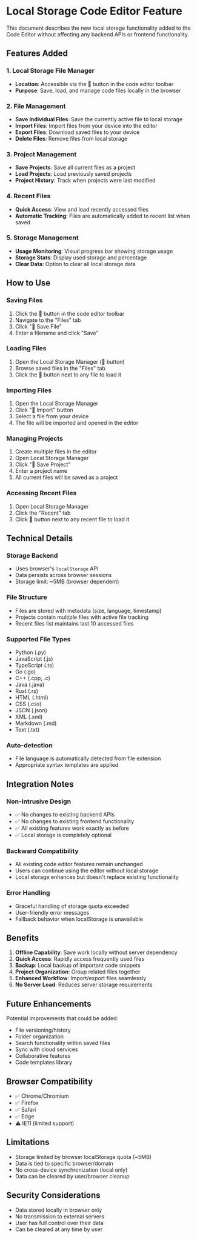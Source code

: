 # Local Storage Code Editor Feature

This document describes the new local storage functionality added to the Code Editor without affecting any backend APIs or frontend functionality.

## Features Added

### 1. Local Storage File Manager
- **Location**: Accessible via the 💾 button in the code editor toolbar
- **Purpose**: Save, load, and manage code files locally in the browser

### 2. File Management
- **Save Individual Files**: Save the currently active file to local storage
- **Import Files**: Import files from your device into the editor
- **Export Files**: Download saved files to your device
- **Delete Files**: Remove files from local storage

### 3. Project Management
- **Save Projects**: Save all current files as a project
- **Load Projects**: Load previously saved projects
- **Project History**: Track when projects were last modified

### 4. Recent Files
- **Quick Access**: View and load recently accessed files
- **Automatic Tracking**: Files are automatically added to recent list when saved

### 5. Storage Management
- **Usage Monitoring**: Visual progress bar showing storage usage
- **Storage Stats**: Display used storage and percentage
- **Clear Data**: Option to clear all local storage data

## How to Use

### Saving Files
1. Click the 💾 button in the code editor toolbar
2. Navigate to the "Files" tab
3. Click "💾 Save File"
4. Enter a filename and click "Save"

### Loading Files
1. Open the Local Storage Manager (💾 button)
2. Browse saved files in the "Files" tab
3. Click the 📁 button next to any file to load it

### Importing Files
1. Open the Local Storage Manager
2. Click "📂 Import" button
3. Select a file from your device
4. The file will be imported and opened in the editor

### Managing Projects
1. Create multiple files in the editor
2. Open Local Storage Manager
3. Click "📁 Save Project"
4. Enter a project name
5. All current files will be saved as a project

### Accessing Recent Files
1. Open Local Storage Manager
2. Click the "Recent" tab
3. Click 📁 button next to any recent file to load it

## Technical Details

### Storage Backend
- Uses browser's `localStorage` API
- Data persists across browser sessions
- Storage limit: ~5MB (browser dependent)

### File Structure
- Files are stored with metadata (size, language, timestamp)
- Projects contain multiple files with active file tracking
- Recent files list maintains last 10 accessed files

### Supported File Types
- Python (.py)
- JavaScript (.js)
- TypeScript (.ts)
- Go (.go)
- C++ (.cpp, .c)
- Java (.java)
- Rust (.rs)
- HTML (.html)
- CSS (.css)
- JSON (.json)
- XML (.xml)
- Markdown (.md)
- Text (.txt)

### Auto-detection
- File language is automatically detected from file extension
- Appropriate syntax templates are applied

## Integration Notes

### Non-Intrusive Design
- ✅ No changes to existing backend APIs
- ✅ No changes to existing frontend functionality
- ✅ All existing features work exactly as before
- ✅ Local storage is completely optional

### Backward Compatibility
- All existing code editor features remain unchanged
- Users can continue using the editor without local storage
- Local storage enhances but doesn't replace existing functionality

### Error Handling
- Graceful handling of storage quota exceeded
- User-friendly error messages
- Fallback behavior when localStorage is unavailable

## Benefits

1. **Offline Capability**: Save work locally without server dependency
2. **Quick Access**: Rapidly access frequently used files
3. **Backup**: Local backup of important code snippets
4. **Project Organization**: Group related files together
5. **Enhanced Workflow**: Import/export files seamlessly
6. **No Server Load**: Reduces server storage requirements

## Future Enhancements

Potential improvements that could be added:
- File versioning/history
- Folder organization
- Search functionality within saved files
- Sync with cloud services
- Collaborative features
- Code templates library

## Browser Compatibility

- ✅ Chrome/Chromium
- ✅ Firefox
- ✅ Safari
- ✅ Edge
- ⚠️ IE11 (limited support)

## Limitations

- Storage limited by browser localStorage quota (~5MB)
- Data is tied to specific browser/domain
- No cross-device synchronization (local only)
- Data can be cleared by user/browser cleanup

## Security Considerations

- Data stored locally in browser only
- No transmission to external servers
- User has full control over their data
- Can be cleared at any time by user
